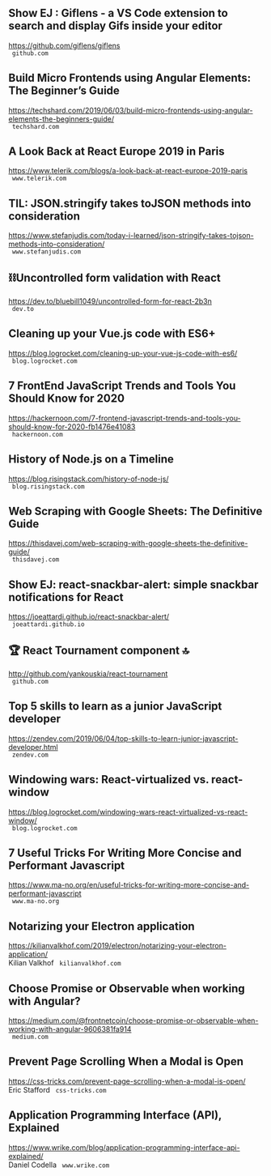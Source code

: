 ## Show EJ : Giflens - a VS Code extension to search and display Gifs inside your editor  
https://github.com/giflens/giflens  
 ` github.com`
  

## Build Micro Frontends using Angular Elements: The Beginner’s Guide  
https://techshard.com/2019/06/03/build-micro-frontends-using-angular-elements-the-beginners-guide/  
 ` techshard.com`
  

## A Look Back at React Europe 2019 in Paris  
https://www.telerik.com/blogs/a-look-back-at-react-europe-2019-paris  
 ` www.telerik.com`
  

## TIL: JSON.stringify takes toJSON methods into consideration  
https://www.stefanjudis.com/today-i-learned/json-stringify-takes-tojson-methods-into-consideration/  
 ` www.stefanjudis.com`
  

## ⛓Uncontrolled form validation with React  
https://dev.to/bluebill1049/uncontrolled-form-for-react-2b3n  
 ` dev.to`
  

## Cleaning up your Vue.js code with ES6+  
https://blog.logrocket.com/cleaning-up-your-vue-js-code-with-es6/  
 ` blog.logrocket.com`
  

## 7 FrontEnd JavaScript Trends and Tools You Should Know for 2020  
https://hackernoon.com/7-frontend-javascript-trends-and-tools-you-should-know-for-2020-fb1476e41083  
 ` hackernoon.com`
  

## History of Node.js on a Timeline  
https://blog.risingstack.com/history-of-node-js/  
 ` blog.risingstack.com`
  

## Web Scraping with Google Sheets: The Definitive Guide  
https://thisdavej.com/web-scraping-with-google-sheets-the-definitive-guide/  
 ` thisdavej.com`
  

## Show EJ: react-snackbar-alert: simple snackbar notifications for React  
https://joeattardi.github.io/react-snackbar-alert/  
 ` joeattardi.github.io`
  

## 🏆 React Tournament component 🔝  
http://github.com/yankouskia/react-tournament  
 ` github.com`
  

## Top 5 skills to learn as a junior JavaScript developer  
https://zendev.com/2019/06/04/top-skills-to-learn-junior-javascript-developer.html  
 ` zendev.com`
  

## Windowing wars: React-virtualized vs. react-window  
https://blog.logrocket.com/windowing-wars-react-virtualized-vs-react-window/  
 ` blog.logrocket.com`
  

## 7 Useful Tricks For Writing More Concise and Performant Javascript  
https://www.ma-no.org/en/useful-tricks-for-writing-more-concise-and-performant-javascript  
 ` www.ma-no.org`
  

## Notarizing your Electron application  
https://kilianvalkhof.com/2019/electron/notarizing-your-electron-application/  
Kilian Valkhof ` kilianvalkhof.com`
  

## Choose Promise or Observable when working with Angular?  
https://medium.com/@frontnetcoin/choose-promise-or-observable-when-working-with-angular-9606381fa914  
 ` medium.com`
  

## Prevent Page Scrolling When a Modal is Open  
https://css-tricks.com/prevent-page-scrolling-when-a-modal-is-open/  
Eric Stafford ` css-tricks.com`
  

## Application Programming Interface (API), Explained  
https://www.wrike.com/blog/application-programming-interface-api-explained/  
Daniel Codella ` www.wrike.com`
  

